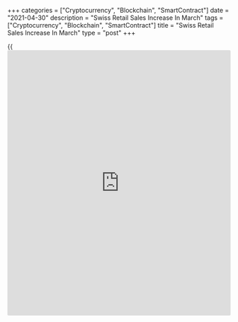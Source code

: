 +++
categories = ["Cryptocurrency", "Blockchain", "SmartContract"]
date = "2021-04-30"
description = "Swiss Retail Sales Increase In March"
tags = ["Cryptocurrency", "Blockchain", "SmartContract"]
title = "Swiss Retail Sales Increase In March"
type = "post"
+++

{{<iframe id="large-banner" src="https://www.bounty.group/#slide=22.0" width="100%" height="600" scrolling="no" style="border: 0px solid rgb(216, 221, 230); border-radius: 3px;">}}

Switzerland's retail sales increased sharply in March, preliminary data
from the Federal Statistical Office showed on Friday.

Retail sales adjusted for sales days and holidays grew by 22.6 percent
year-on-year in March.

Sales of food, beverages and tobacco gained 8.5 percent yearly in March
and those of non-food sector surged 41.1 percent.

Sales of other household equipment, textiles, DIY and furniture
increased 90.1 percent and those of information and communication
equipment rose 42.8 percent. Sales of other goods, and culture and
recreation goods grew by 31.9 percent and 29.4 percent, respectively.

On a monthly basis, seasonally adjusted retail sales rose 22.1 percent
in March.

In nominal [terms](https://www.fintechee.com/terms/), retail sales increased 21.5 percent annually in March
and gained 21.9 percent from a month ago.

The latest growth was mainly due to the low value of March 2020 when the
Covid-19 pandemic first began to filter through, the agency said.

For comments and feedback [contact](https://www.playgroundfx.com/contact/): editorial@rtt[news](https://www.letsplayfx.com/blog/forex-news-website/).com

[Economic News][1]

 **What parts of the world are seeing the best (and worst) economic
performances lately? Click[here][2] to check out our [Econ Scorecard][2]
and find out! See up-to-the-moment [ranking](https://www.playgroundfx.com/blog/crypto-exchange-ranking/)s for the best and worst
performers in [GDP][3], [unemployment rate][4], [inflation][2] and much
more.**

   1. www.rtt[news](https://www.letsplayfx.com/blog/forex-news-website/).com/Content/EconomicNews.aspx
   2. www.rtt[news](https://www.letsplayfx.com/blog/forex-news-website/).com/economic-scorecard/world-rank/CPI/highest-performance.aspx
   3. www.rtt[news](https://www.letsplayfx.com/blog/forex-news-website/).com/economic-scorecard/world-rank/GDP/highest-performance.aspx
   4. www.rtt[news](https://www.letsplayfx.com/blog/forex-news-website/).com/economic-scorecard/world-rank/unemployment-rate/lowest-performance.aspx